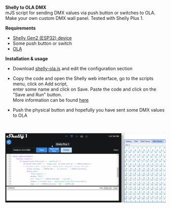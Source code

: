 **Shelly to OLA DMX**  
mJS script for sending DMX values via push button or switches to OLA.  
Make your own custom DMX wall panel. Tested with Shelly Plus 1.  

**Requirements**  

* [Shelly Gen2 (ESP32) device](https://shelly.cloud/)
* Some push button or switch
* [OLA](https://www.openlighting.org/ola/)

**Installation & usage**  

* Download [shelly-ola.js](shelly-ola.js) and edit the configuration section  
* Copy the code and open the Shelly web interface, go to the scripts menu, click on Add script,  
enter some name and click on Save. Paste the code and click on the "Save and Run" button.  
More information can be found [here](https://shelly-api-docs.shelly.cloud/gen2/Scripts/Tutorial/)    
* Push the physical button and hopefully you have sent some DMX values to OLA      
    
    <br>
![Shelly to OLA](https://github.com/gobo-ws/shelly-ola/blob/main/shelly-to-ola.gif?raw=true)  

